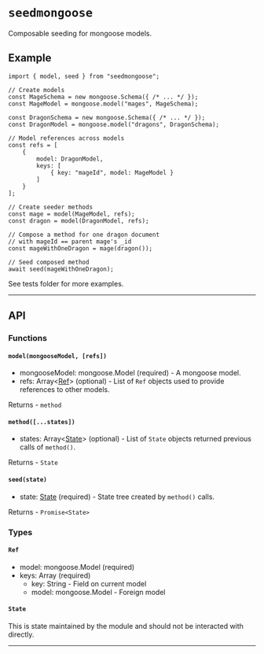 # `seedmongoose`

Composable seeding for mongoose models.

## Example

```
import { model, seed } from "seedmongoose";

// Create models
const MageSchema = new mongoose.Schema({ /* ... */ });
const MageModel = mongoose.model("mages", MageSchema);

const DragonSchema = new mongoose.Schema({ /* ... */ });
const DragonModel = mongoose.model("dragons", DragonSchema);

// Model references across models
const refs = [
    {
        model: DragonModel,
        keys: [
            { key: "mageId", model: MageModel }
        ]
    }
];

// Create seeder methods
const mage = model(MageModel, refs);
const dragon = model(DragonModel, refs);

// Compose a method for one dragon document
// with mageId == parent mage's _id
const mageWithOneDragon = mage(dragon());

// Seed composed method
await seed(mageWithOneDragon);
```

See tests folder for more examples.

---

## API

### **Functions**

#### `model(mongooseModel, [refs])`

* mongooseModel: mongoose.Model (required) - A mongoose model.
* refs: Array\<[Ref](#Ref)\> (optional) - List of `Ref` objects used to provide references to other models.

Returns - `method`

#### `method([...states])`

* states: Array\<[State](#State)\> (optional) - List of `State` objects returned previous calls of `method()`.

Returns - `State`

#### `seed(state)`

* state: [State](#State) (required) - State tree created by `method()` calls.

Returns - `Promise<State>`

### **Types**

#### `Ref`

* model: mongoose.Model (required)
* keys: Array (required)
    * key: String - Field on current model
    * model: mongoose.Model - Foreign model

#### `State`

This is state maintained by the module and should not be interacted with directly.

---